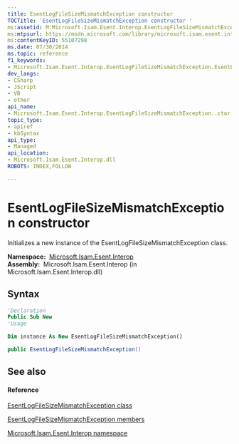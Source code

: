 ```yaml
---
title: EsentLogFileSizeMismatchException constructor 
TOCTitle: 'EsentLogFileSizeMismatchException constructor '
ms:assetid: M:Microsoft.Isam.Esent.Interop.EsentLogFileSizeMismatchException.#ctor
ms:mtpsurl: https://msdn.microsoft.com/library/microsoft.isam.esent.interop.esentlogfilesizemismatchexception.esentlogfilesizemismatchexception(v=EXCHG.10)
ms:contentKeyID: 55107298
ms.date: 07/30/2014
ms.topic: reference
f1_keywords:
- Microsoft.Isam.Esent.Interop.EsentLogFileSizeMismatchException.EsentLogFileSizeMismatchException
dev_langs:
- CSharp
- JScript
- VB
- other
api_name: 
- Microsoft.Isam.Esent.Interop.EsentLogFileSizeMismatchException..ctor
topic_type: 
- apiref
- kbSyntax
api_type: 
- Managed
api_location: 
- Microsoft.Isam.Esent.Interop.dll
ROBOTS: INDEX,FOLLOW

---
```


# EsentLogFileSizeMismatchException constructor

Initializes a new instance of the EsentLogFileSizeMismatchException class.

**Namespace:**  [Microsoft.Isam.Esent.Interop](./microsoft.isam.esent.interop-namespace.md)  
**Assembly:**  Microsoft.Isam.Esent.Interop (in Microsoft.Isam.Esent.Interop.dll)

## Syntax

``` vb
'Declaration
Public Sub New
'Usage

Dim instance As New EsentLogFileSizeMismatchException()
```

``` csharp
public EsentLogFileSizeMismatchException()
```

## See also

#### Reference

[EsentLogFileSizeMismatchException class](./esentlogfilesizemismatchexception-class.md)

[EsentLogFileSizeMismatchException members](./esentlogfilesizemismatchexception-members.md)

[Microsoft.Isam.Esent.Interop namespace](./microsoft.isam.esent.interop-namespace.md)